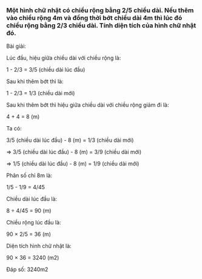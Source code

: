 
### Một hình chữ nhật có chiều rộng bằng 2/5 chiều dài. Nếu thêm vào chiều rộng 4m và đồng thời bớt chiều dài 4m thì lúc đó chiều rộng bằng 2/3 chiều dài. Tính diện tích của hình chữ nhật đó.

Bài giải:

Lúc đầu, hiệu giữa chiều dài với chiều rộng là:

  1 - 2/3 = 3/5 (chiều dài lúc đầu)

Sau khi thêm bớt thì là:

  1 - 2/3 = 1/3 (chiều dài mới)

Sau khi thêm bớt thì hiệu giữa chiều dài với chiều rộng giảm đi là:

  4 + 4 = 8 (m)

Ta có:

  3/5 (chiều dài lúc đầu) - 8 (m) = 1/3 (chiều dài mới)

⇒ 3/5 (chiều dài lúc đầu) - 8 (m) = 3/9 (chiều dài mới)

⇒ 1/5 (chiều dài lúc đầu) - 8 (m) = 1/9 (chiều dài mới)

Phân số chỉ 8m là:

  1/5 - 1/9 = 4/45

Chiều dài lúc đầu là:

  8 ÷ 4/45 = 90 (m)

Chiều rộng lúc đầu là:

  90 × 2/5 = 36 (m)  

Diện tích hình chữ nhật là:

  90 × 36 = 3240 (m2)
  
  Đáp số: 3240m2

